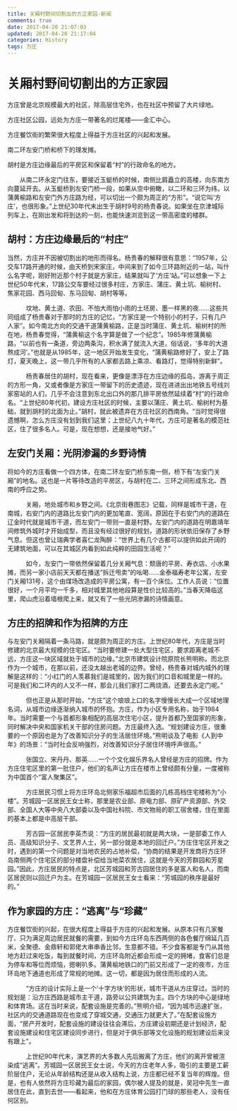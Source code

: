 ```yaml
---
title: 关厢村野间切割出的方正家园-新闻
comments: true
date: 2017-04-20 21:07:03
updated: 2017-04-20 21:17:04
categories: History
tags: 方庄
---
```

# 关厢村野间切割出的方正家园
方庄曾是北京规模最大的社区，除高层住宅外，也在社区中预留了大片绿地。

方庄社区公园，远处为方庄一带著名的烂尾楼——金汇中心。

方庄餐饮街的繁荣很大程度上得益于方庄社区的兴起和发展。

南二环左安门桥和桥下的理发摊。

胡村是方庄边缘最后的平房区和保留着“村”的行政命名的地方。
<!--More-->

　　从南二环永定门往东，要接近玉蜓桥的时候，南侧比肩矗立的高楼，向东南方向蔓延开去。从玉蜓桥到左安门桥一段，如果从空中俯瞰，以二环和三环为纬，以蒲黄榆路和左安门外方庄路为经，可以切出一个颇为周正的“方形”。“说它叫‘方庄’，也很形象。”上世纪30年代末出生于胡村9号的杨贵春说。如果坐在京津城际列车上，在刚出发和将到达的一刻，也能快速浏览到这一带高密度的楼群。

## 胡村：方庄边缘最后的“村庄”
当然，方庄并不因被切割出的地形而得名。杨贵春的解释很有意思：“1957年，公交车17路开通的时候，由天桥到宋家庄，中间来到了如今三环路附近的一站，叫什么名字呢，刚好附近那个村子就是方家庄，结果就叫了‘方庄’站。”可以想象一下上世纪50年代末，17路公交车要经过很多村庄，方家庄、蒲庄、黄土坑、榆树村、焦家花园、西马回甸、东马回甸、胡村等等。

　　　坟地、黄土道、农田、不怕大雨怕小雨的土坯房、墨一样黑的夜……这些共同组成了杨贵春对于那时的方庄的记忆，“方家庄是一个特别小的村子，只有几户人家”。如今南北方向的交通干道蒲黄榆路，正是当时蒲庄、黄土坑、榆树村的所在地，杨贵春觉得，“蒲黄榆这个名字算是做了一个纪念”。1985年修蒲黄榆路，“以前也有一条道，旁边两条沟，积水满了就流入大道，俗话说，‘多年的大道熬成河’。”也就是从1985年，这一地区开始发生变化，“蒲黄榆路修好了，安上了路灯，夏天晚上，这一带几乎所有的人家都去路上乘凉、看路灯，觉得特别新鲜”。

　　　杨贵春居住的胡村，现在看来，更像是漂浮在方庄边缘的孤岛，游离于周正的方形一角，又或者像是方家庄一带留下的历史遗迹，现在进进出出地铁五号线刘家窑站的人们，几乎不会注意到东北出口外的那几排平房依然延续着“村”的行政命名。“上世纪80年代初，建设方庄社区的时候，主要以蒲庄、黄土坑、榆树村为基础，就到胡村的北面为止。”胡村，就此被遗弃在方庄社区的西南角。“当时觉得很遗憾啊，怎么方庄没有划到我们这里；上世纪八九十年代，方庄可是著名的模范社区，住了很多名人。可是，现在想想，还是接地气好。”

## 左安门关厢：光阴渗漏的乡野诗情

将如今的方庄看做一个四方体，在南二环左安门桥东南一侧，桥下有“左安门关厢”的地名。这也是一片等待改造的平房区，与胡村在二、三环之间形成东北、西南的呼应之势。

　　　关厢，地处城市和乡野之间。《北京街巷图志》记载，同样是城市干道，在南城，右安门内的道路比左安门内的更加笔直、宽阔，原因在于右安门内的道路在辽金时代就是城市干道，而左安门一带则一直是村野。左安门内的道路在明嘉靖年间修筑外城时才开始成型，而且没有经过很好的规划，道路的形状依旧保存了乡野气息。但这也曾让瑞典学者喜仁龙陶醉：“世界上有几个古都可以提供如此开阔的无建筑地面，可以在其城区内看到如此纯粹的田园生活呢？”

　　　如今，左安门一带依然保留着几分关厢气息：颓唐的平房、寿衣店、小水果摊，而另一家小店前天天都在播送“拆迁甩卖”的吆喝……金泰福寿老年公寓，左安门关厢131号，这个由煤场改造成的平房公寓，有一百个床位。工作人员说：“位置很好，一个月平均一千多，相对城里其他地段算是性价比较高的。”当春天降临这里，爬山虎沿着墙根爬上来，就又有了一些光阴渗漏的诗情画意。

## 方庄的招牌和作为招牌的方庄
与左安门关厢隔着一条马路，就是颇为周正的方庄。上世纪80年代，方庄是当时修建的北京最大规模的住宅区。“当时要修建一处大型住宅区，要求距离老城不远，方庄这一块区域就处于城市的边缘。”北京市建筑设计院原院长熊明称。而北京作为一个城市，在那以前，还没太越出老城的边界。曾经，杨贵春对城内城外的理解是这样的：“小红门的人羡慕我们是城里的，因为我们的口音和城里是一样的。可是我们和二环内的人又不一样，那会儿我们家打二两烧酒，还要去永定门呢。”

　　　但也正是从那时开始，“方庄”这个琅琅上口的名字慢慢长大成一个区域地理名词，从城市边缘逐渐纳入城市的怀抱。方庄，作为小区专用名称，始于1984年。当时需要一个与首都形象相配的高层次住宅小区，提升首都乃至国家的形象，同时解决中央和国家机关干部的住房问题。方庄最终入选。“规划建设方庄，很重要的一个原因也是为了改善知识分子的生活居住环境。”熊明谈及了电影《人到中年》的场景：“当时社会反响强烈，对改善知识分子居住环境呼声很高。”

　　　张国立、宋丹丹、那英……一个个文化娱乐界名人曾经是方庄的招牌。作为方庄住宅区里的第一批住户，他们的名声让方庄在楼市上曾经颇有分量，一度被称为中国首个“富人聚集区”。

　　　方庄居民习惯上将方庄环岛北侧家乐福超市后面的几栋高档住宅楼称为“小楼”。芳城园一区居民王女士称，那里是农业部、原电力部、原矿产资源部、外交部、全国人大等中央八大部委以及中国社科院、市文物局的职工宿舍楼，住在里面的基本上都是中高层干部。

　　　芳古园一区居民李英杰说：“方庄的居民最初就是两大块，一是部委工作人员、高级知识分子、文艺界人士，另一部分就是本地的回迁户。”方庄住宅区开发之时，遇到的第一个问题是对当地农民的占地补偿，“协商的结果是开发商将方庄环岛南侧两个住宅区的部分楼盘补偿给当地菜农居住，这就是今天的芳群园和芳星园。”因此，方庄居民的特点是，北区芳城园和芳古园居住的多是富人和名人，而南区居民则以回迁户为主。在芳城园一区居民王女士看来：“芳城园的秩序是最好的。”

## 作为家园的方庄：“逃离”与“珍藏”
方庄餐饮街的兴起，在很大程度上得益于方庄的兴起和发展。从原本只有几家餐厅、只为满足周边居民就餐的需要，到如今方庄环岛东西两侧的各色餐厅绵延几百米，全聚德、金鼎轩和郭佬大串串香比邻，生意都不错。不少食客都是专门从其他地方赶过来吃饭，每到就餐时间，方庄环岛附近都会形成一定的拥堵，食客们总是为停车和等位而烦恼，摁喇叭多。蒲黄榆地铁口的门前又形成了一定的夜市，方庄环岛地下通道也形成了常规的地摊。这一切，都是因为居住而形成的人流。

　　　“方庄的设计实际上是一个‘十字方块’的形状，城市干道从方庄穿过。当时的规划是：沿方庄西路是城市主干道，路旁以公共建筑为主。四个方块的中心是绿地和体育场。这在当时来说，配套设施是完善的。”熊明介绍，“因为城市迅速扩张，社区内的交通道路现在也变成了穿城交通，交通压力就更大了。”在配套设施方面，“房产开发时，配套设施的建设往往会滞后，方庄建设初期还是计划经济，配套设施建设和住宅区建设同步进行，但是对于俱乐部等文化设施的规划建设后来没有跟上”。

　　　上世纪90年代末，演艺界的大多数人先后搬离了方庄，他们的离开曾被渲染成“逃离”。芳城园一区居民王女士说，今天的方庄老年人多，吸引的主要是工薪阶层住户，无论从年龄结构还是从收入结构上说，方庄都已经不复当年的辉煌。但是，也有人依然将方庄珍藏为最后的家园，偶尔被人提及的就是，吴冠中先生一直居住在此，直到去世——看起来，他和在方庄体育公园打门球的那些老人，没有任何区别。
